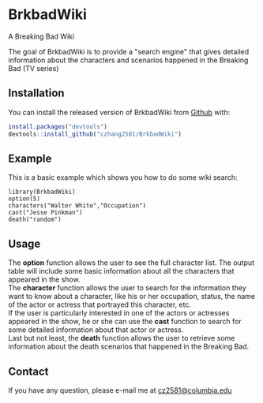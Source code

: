
<!-- README.md is generated from README.Rmd. Please edit that file -->

# BrkbadWiki
A Breaking Bad Wiki

The goal of BrkbadWiki is to provide a "search engine" that gives detailed information about the characters and scenarios happened in the Breaking Bad (TV series)

## Installation

You can install the released version of BrkbadWiki from [Github](https://github.com) with:

``` r
install.packages("devtools")
devtools::install_github("czhang2581/BrkbadWiki")
```

## Example

This is a basic example which shows you how to do some wiki search:

```{r example}
library(BrkbadWiki)
option(5)
characters("Walter White","Occupation")
cast("Jesse Pinkman")
death("random")
```


## Usage

The __option__ function allows the user to see the full character list. The output table will include some basic information about all the characters that appeared in the show.                     
The __character__ function allows the user to search for the information they want to know about a character, like his or her occupation, status, the name of the actor or actress that portrayed this character, etc.                       
If the user is particularly interested in one of the actors or actresses appeared in the show, he or she can use the __cast__ function to search for some detailed information about that actor or actress.                            
Last but not least, the __death__ function allows the user to retrieve some information about the death scenarios that happened in the Breaking Bad.                      


## Contact
If you have any question, please e-mail me at <cz2581@columbia.edu> 


